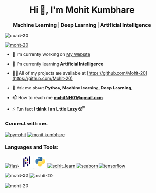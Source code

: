 <h1 align="center">Hi 👋, I'm Mohit Kumbhare</h1>
<h3 align="center">Machine Learning | Deep Learning | Artificial Intelligence</h3>

<p align="left"> <img src="https://komarev.com/ghpvc/?username=mohit-20&label=Profile%20views&color=0e75b6&style=flat" alt="mohit-20" /> </p>

<p align="left"> <a href="https://github.com/ryo-ma/github-profile-trophy"><img src="https://github-profile-trophy.vercel.app/?username=mohit-20" alt="mohit-20" /></a> </p>

- 🔭 I’m currently working on [My Website](https://github.com/Mohit-20/mojofolio)

- 🌱 I’m currently learning **Artificial Intelligence**

- 👨‍💻 All of my projects are available at [https://github.com/Mohit-20](https://github.com/Mohit-20)

- 💬 Ask me about **Python, Machine learning, Deep Learning,**

- 📫 How to reach me **mohitNH01@gmail.com**

- ⚡ Fun fact **I think I an Little Lazy 😴**

<h3 align="left">Connect with me:</h3>
<p align="left">
<a href="https://twitter.com/pymohit" target="blank"><img align="center" src="https://raw.githubusercontent.com/rahuldkjain/github-profile-readme-generator/master/src/images/icons/Social/twitter.svg" alt="pymohit" height="30" width="40" /></a>
<a href="www.linkedin.com/in/mohit-kumbhare-3373b21b0" target="blank"><img align="center" src="https://raw.githubusercontent.com/rahuldkjain/github-profile-readme-generator/master/src/images/icons/Social/linked-in-alt.svg" alt="mohit kumbhare" height="30" width="40" /></a>
</p>

<h3 align="left">Languages and Tools:</h3>
<p align="left"> <a href="https://flask.palletsprojects.com/" target="_blank" rel="noreferrer"> <img src="https://www.vectorlogo.zone/logos/pocoo_flask/pocoo_flask-icon.svg" alt="flask" width="40" height="40"/> </a> <a href="https://pandas.pydata.org/" target="_blank" rel="noreferrer"> <img src="https://raw.githubusercontent.com/devicons/devicon/2ae2a900d2f041da66e950e4d48052658d850630/icons/pandas/pandas-original.svg" alt="pandas" width="40" height="40"/> </a> <a href="https://www.python.org" target="_blank" rel="noreferrer"> <img src="https://raw.githubusercontent.com/devicons/devicon/master/icons/python/python-original.svg" alt="python" width="40" height="40"/> </a> <a href="https://scikit-learn.org/" target="_blank" rel="noreferrer"> <img src="https://upload.wikimedia.org/wikipedia/commons/0/05/Scikit_learn_logo_small.svg" alt="scikit_learn" width="40" height="40"/> </a> <a href="https://seaborn.pydata.org/" target="_blank" rel="noreferrer"> <img src="https://seaborn.pydata.org/_images/logo-mark-lightbg.svg" alt="seaborn" width="40" height="40"/> </a> <a href="https://www.tensorflow.org" target="_blank" rel="noreferrer"> <img src="https://www.vectorlogo.zone/logos/tensorflow/tensorflow-icon.svg" alt="tensorflow" width="40" height="40"/> </a> </p>

<p><img align="left" src="https://github-readme-stats.vercel.app/api/top-langs?username=mohit-20&show_icons=true&locale=en&layout=compact" alt="mohit-20" /></p>

<p>&nbsp;<img align="center" src="https://github-readme-stats.vercel.app/api?username=mohit-20&show_icons=true&locale=en" alt="mohit-20" /></p>

<p><img align="center" src="https://github-readme-streak-stats.herokuapp.com/?user=mohit-20&" alt="mohit-20" /></p>
